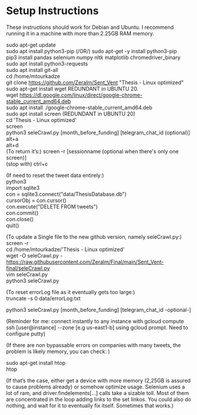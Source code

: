 # Setup Instructions

These instructions should work for Debian and Ubuntu. I recommend running it in a machine with more than 2.25GB RAM memory.

sudo apt-get update  
sudo apt install python3-pip (/OR/) sudo apt-get -y install python3-pip  
pip3 install pandas selenium numpy nltk matplotlib chromedriver_binary  
sudo apt install python3-requests  
sudo apt install git-all  
cd /home/mtourkadze  
git clone https://github.com/Zeralm/Sent_Vent "Thesis - Linux optimized"  
sudo apt-get install wget REDUNDANT in UBUNTU 20.  
wget https://dl.google.com/linux/direct/google-chrome-stable_current_amd64.deb  
sudo apt install ./google-chrome-stable_current_amd64.deb  
sudo apt install screen     (REDUNDANT in UBUNTU 20)  
cd 'Thesis - Linux optimized'  
screen  
python3 seleCrawl.py [month_before_funding] [telegram_chat_id (optional)]  
alt+a   
alt+d  
(To return it’s:) screen -r [sessionname (optional when there's only one screen)]  
(stop with) ctrl+c  


(If need to reset the tweet data entirely:)  
python3  
import sqlite3  
con = sqlite3.connect("data/ThesisDatabase.db")  
cursorObj = con.cursor()  
con.execute("DELETE FROM tweets")  
con.commit()  
con.close()  
quit()  


(To update a Single file to the new github version, namely seleCrawl.py:)  
screen -r  
cd /home/mtourkadze/'Thesis - Linux optimized'  
wget -O seleCrawl.py - https://raw.githubusercontent.com/Zeralm/Final/main/Sent_Vent-final/seleCrawl.py  
vim seleCrawl.py  
python3 seleCrawl.py  



(To reset errorLog file as it eventually gets too large:)  
truncate -s 0 data/errorLog.txt  

 

python3 seleCrawl.py [month_before_funding] [telegram_chat_id -optional-]  


(Reminder for me: connect instantly to any instance with gcloud compute ssh [user@instance] --zone [e.g us-east1-b] using gcloud prompt. Need to configure putty)  



(If there are non bypassable errors on companies with many tweets, the problem is likely memory, you can check: ) 

sudo apt-get install htop  
htop  




(If that’s the case, either get a device with more memory (2,25GB is assured to cause problems already) or somehow optimize usage. Selenium uses a lot of ram, and driver.findelements[...] calls take a sizable toll. Most of them are concentrated in the loop adding links to the set linkos. 
You could also do nothing, and wait for it to eventually fix itself. Sometimes that works.)

